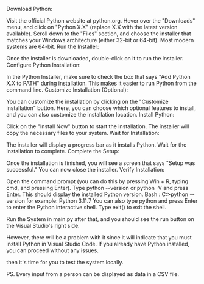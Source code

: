 Download Python:

Visit the official Python website at python.org.
Hover over the "Downloads" menu, and click on "Python X.X" (replace X.X with the latest version available).
Scroll down to the "Files" section, and choose the installer that matches your Windows architecture (either 32-bit or 64-bit). Most modern systems are 64-bit.
Run the Installer:

Once the installer is downloaded, double-click on it to run the installer.
Configure Python Installation:

In the Python Installer, make sure to check the box that says "Add Python X.X to PATH" during installation. This makes it easier to run Python from the command line.
Customize Installation (Optional):

You can customize the installation by clicking on the "Customize installation" button. Here, you can choose which optional features to install, and you can also customize the installation location.
Install Python:

Click on the "Install Now" button to start the installation. The installer will copy the necessary files to your system.
Wait for Installation:

The installer will display a progress bar as it installs Python. Wait for the installation to complete.
Complete the Setup:

Once the installation is finished, you will see a screen that says "Setup was successful." You can now close the installer.
Verify Installation:

Open the command prompt (you can do this by pressing Win + R, typing cmd, and pressing Enter).
Type python --version or python -V and press Enter. This should display the installed Python version.
Bash : C:\>python --version
for example: Python 3.11.7
You can also type python and press Enter to enter the Python interactive shell. Type exit() to exit the shell.

Run the System in main.py after that, and you should see the run button on the Visual Studio's right side.

However, there will be a problem with it since it will indicate that you must install Python in Visual Studio Code. If you already have Python installed, you can proceed without any issues.

then it's time for you to test the system locally.

PS. Every input from a person can be displayed as data in a CSV file.